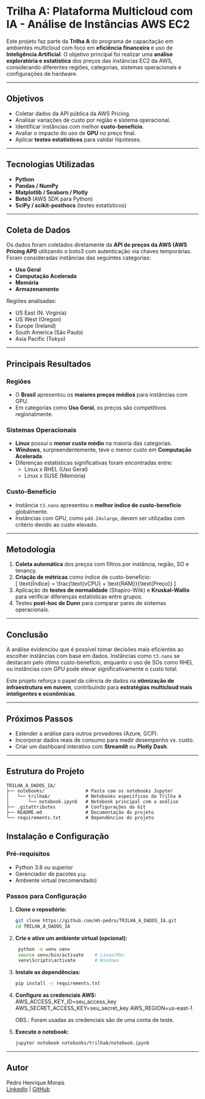 # Trilha A: Plataforma Multicloud com IA - Análise de Instâncias AWS EC2

Este projeto faz parte da **Trilha A** do programa de capacitação em ambientes multicloud com foco em **eficiência financeira** e uso de **Inteligência Artificial**. O objetivo principal foi realizar uma **análise exploratória e estatística** dos preços das instâncias EC2 da AWS, considerando diferentes regiões, categorias, sistemas operacionais e configurações de hardware.

---

## Objetivos

- Coletar dados da API pública da AWS Pricing.
- Analisar variações de custo por região e sistema operacional.
- Identificar instâncias com melhor **custo-benefício**.
- Avaliar o impacto do uso de **GPU** no preço final.
- Aplicar **testes estatísticos** para validar hipóteses.

---

## Tecnologias Utilizadas

- **Python**
- **Pandas / NumPy**
- **Matplotlib / Seaborn / Plotly**
- **Boto3** (AWS SDK para Python)
- **SciPy / scikit-posthocs** (testes estatísticos)

---

## Coleta de Dados

Os dados foram coletados diretamente da **API de preços da AWS (AWS Pricing API)** utilizando o boto3 com autenticação via chaves temporárias. Foram consideradas instâncias das seguintes categorias:

- **Uso Geral**
- **Computação Acelerada**
- **Memória**
- **Armazenamento**

Regiões analisadas:

- US East (N. Virginia)
- US West (Oregon)
- Europe (Ireland)
- South America (São Paulo)
- Asia Pacific (Tokyo)

---

## Principais Resultados

### Regiões
- O **Brasil** apresentou os **maiores preços médios** para instâncias com GPU.
- Em categorias como **Uso Geral**, os preços são competitivos regionalmente.

### Sistemas Operacionais
- **Linux** possui o **menor custo médio** na maioria das categorias.
- **Windows**, surpreendentemente, teve o menor custo em **Computação Acelerada**.
- Diferenças estatísticas significativas foram encontradas entre:
  - Linux x RHEL (Uso Geral)
  - Linux x SUSE (Memória)

### Custo-Benefício
- Instância `t3.nano` apresentou o **melhor índice de custo-benefício** globalmente.
- Instâncias com GPU, como `p4d.24xlarge`, devem ser utilizadas com critério devido ao custo elevado.

---

## Metodologia

1. **Coleta automática** dos preços com filtros por instância, região, SO e tenancy.
2. **Criação de métricas** como índice de custo-benefício:  
   \[
   \text{Índice} = \frac{\text{vCPU} + \text{RAM}}{\text{Preço}}
   \]
3. Aplicação de **testes de normalidade** (Shapiro-Wilk) e **Kruskal-Wallis** para verificar diferenças estatísticas entre grupos.
4. Testes **post-hoc de Dunn** para comparar pares de sistemas operacionais.

---

## Conclusão

A análise evidenciou que é possível tomar decisões mais eficientes ao escolher instâncias com base em dados. Instâncias como `t3.nano` se destacam pelo ótimo custo-benefício, enquanto o uso de SOs como RHEL ou instâncias com GPU pode elevar significativamente o custo total.

Este projeto reforça o papel da ciência de dados na **otimização de infraestrutura em nuvem**, contribuindo para **estratégias multicloud mais inteligentes e econômicas**.

---

## Próximos Passos

- Estender a análise para outros provedores (Azure, GCP).
- Incorporar dados reais de consumo para medir desempenho vs. custo.
- Criar um dashboard interativo com **Streamlit** ou **Plotly Dash**.

---

## Estrutura do Projeto
```
TRILHA_A_DADOS_IA/
├── notebooks/               # Pasta com os notebooks Jupyter
│   └── trilhaA/             # Notebooks específicos da Trilha A
│       └── notebook.ipynb   # Notebook principal com a análise
├── .gitattributes           # Configurações do Git
├── README.md                # Documentação do projeto
└── requirements.txt         # Dependências do projeto
```

## Instalação e Configuração

### Pré-requisitos
- Python 3.8 ou superior
- Gerenciador de pacotes `pip`
- Ambiente virtual (recomendado)

### Passos para Configuração

1. **Clone o repositório:**
   ```bash
   git clone https://github.com/mh-pedro/TRILHA_A_DADOS_IA.git
   cd TRILHA_A_DADOS_IA

2. **Crie e ative um ambiente virtual (opcional):**

   ```bash
    python -m venv venv
    source venv/bin/activate    # Linux/Mac
    venv\Scripts\activate       # Windows
   ```
3. **Instale as dependências:**
   ```bash
   pip install -r requirements.txt
   ```
4. **Configure as credenciais AWS:**
    AWS_ACCESS_KEY_ID=seu_access_key
    AWS_SECRET_ACCESS_KEY=seu_secret_key
    AWS_REGION=us-east-1

    OBS.: Foram usadas as credenciais são de uma conta de teste.

5. **Execute o notebook:**
   ```bash
   jupyter notebook notebooks/trilhaA/notebook.ipynb
   ```

---
## Autor

Pedro Henrique Morais  
[LinkedIn](https://www.linkedin.com/in/mhpedro/) | [GitHub](https://github.com/mh-pedro)  
